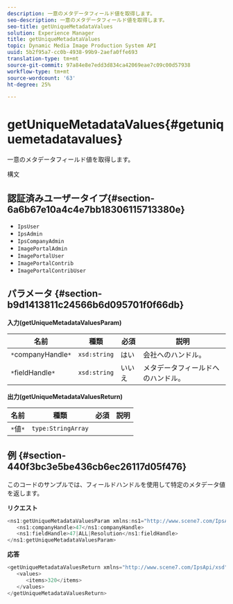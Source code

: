 ```yaml
---
description: 一意のメタデータフィールド値を取得します。
seo-description: 一意のメタデータフィールド値を取得します。
seo-title: getUniqueMetadataValues
solution: Experience Manager
title: getUniqueMetadataValues
topic: Dynamic Media Image Production System API
uuid: 5b2f95a7-cc0b-4938-99b9-2aefa0ffe693
translation-type: tm+mt
source-git-commit: 97a84e8e7edd3d834ca42069eae7c09c00d57938
workflow-type: tm+mt
source-wordcount: '63'
ht-degree: 25%

---
```



# getUniqueMetadataValues{#getuniquemetadatavalues}

一意のメタデータフィールド値を取得します。

構文

## 認証済みユーザータイプ{#section-6a6b67e10a4c4e7bb18306115713380e}

* `IpsUser`
* `IpsAdmin`
* `IpsCompanyAdmin`
* `ImagePortalAdmin`
* `ImagePortalUser`
* `ImagePortalContrib`
* `ImagePortalContribUser`

## パラメータ {#section-b9d1413811c24566b6d095701f0f66db}

**入力(getUniqueMetadataValuesParam)**

| 名前 | 種類 | 必須 | 説明 |
|---|---|---|---|
| `*`companyHandle`*` | `xsd:string` | はい | 会社へのハンドル。 |
| `*`fieldHandle`*` | `xsd:string` | いいえ | メタデータフィールドへのハンドル。 |

**出力(getUniqueMetadataValuesReturn)**

| 名前 | 種類 | 必須 | 説明 |
|---|---|---|---|
| `*`値`*` | `type:StringArray` |  |  |

## 例 {#section-440f3bc3e5be436cb6ec26117d05f476}

このコードのサンプルでは、フィールドハンドルを使用して特定のメタデータ値を返します。

**リクエスト**

```java
<ns1:getUniqueMetadataValuesParam xmlns:ns1="http://www.scene7.com/IpsApi/xsd">
   <ns1:companyHandle>47</ns1:companyHandle>
   <ns1:fieldHandle>47|ALL|Resolution</ns1:fieldHandle>
</ns1:getUniqueMetadataValuesParam>
```

**応答**

```java
<getUniqueMetadataValuesReturn xmlns="http://www.scene7.com/IpsApi/xsd">
   <values>
      <items>320</items>
   </values>
</getUniqueMetadataValuesReturn>
```

